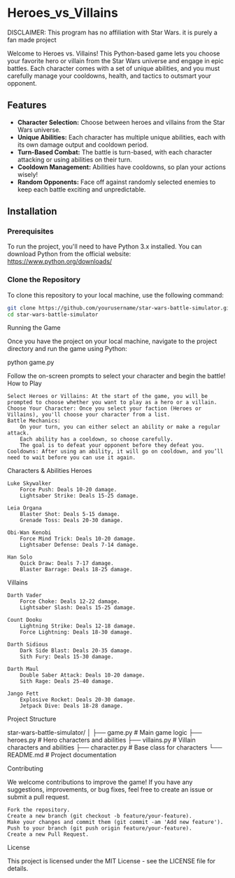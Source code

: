 # Heroes_vs_Villains


DISCLAIMER: This program has no affiliation with Star Wars. it is purely a fan made project

Welcome to Heroes vs. Villains! This Python-based game lets you choose your favorite hero or villain from the Star Wars universe and engage in epic battles. Each character comes with a set of unique abilities, and you must carefully manage your cooldowns, health, and tactics to outsmart your opponent.

## Features

- **Character Selection:** Choose between heroes and villains from the Star Wars universe.
- **Unique Abilities:** Each character has multiple unique abilities, each with its own damage output and cooldown period.
- **Turn-Based Combat:** The battle is turn-based, with each character attacking or using abilities on their turn.
- **Cooldown Management:** Abilities have cooldowns, so plan your actions wisely!
- **Random Opponents:** Face off against randomly selected enemies to keep each battle exciting and unpredictable.

## Installation

### Prerequisites

To run the project, you'll need to have Python 3.x installed. You can download Python from the official website: https://www.python.org/downloads/

### Clone the Repository

To clone this repository to your local machine, use the following command:

```bash
git clone https://github.com/yourusername/star-wars-battle-simulator.git
cd star-wars-battle-simulator
```

Running the Game

Once you have the project on your local machine, navigate to the project directory and run the game using Python:

python game.py

Follow the on-screen prompts to select your character and begin the battle!
How to Play

    Select Heroes or Villains: At the start of the game, you will be prompted to choose whether you want to play as a hero or a villain.
    Choose Your Character: Once you select your faction (Heroes or Villains), you'll choose your character from a list.
    Battle Mechanics:
        On your turn, you can either select an ability or make a regular attack.
        Each ability has a cooldown, so choose carefully.
        The goal is to defeat your opponent before they defeat you.
    Cooldowns: After using an ability, it will go on cooldown, and you’ll need to wait before you can use it again.

Characters & Abilities
Heroes

    Luke Skywalker
        Force Push: Deals 10-20 damage.
        Lightsaber Strike: Deals 15-25 damage.

    Leia Organa
        Blaster Shot: Deals 5-15 damage.
        Grenade Toss: Deals 20-30 damage.

    Obi-Wan Kenobi
        Force Mind Trick: Deals 10-20 damage.
        Lightsaber Defense: Deals 7-14 damage.

    Han Solo
        Quick Draw: Deals 7-17 damage.
        Blaster Barrage: Deals 18-25 damage.

Villains

    Darth Vader
        Force Choke: Deals 12-22 damage.
        Lightsaber Slash: Deals 15-25 damage.

    Count Dooku
        Lightning Strike: Deals 12-18 damage.
        Force Lightning: Deals 18-30 damage.

    Darth Sidious
        Dark Side Blast: Deals 20-35 damage.
        Sith Fury: Deals 15-30 damage.

    Darth Maul
        Double Saber Attack: Deals 10-20 damage.
        Sith Rage: Deals 25-40 damage.

    Jango Fett
        Explosive Rocket: Deals 20-30 damage.
        Jetpack Dive: Deals 18-28 damage.

Project Structure

star-wars-battle-simulator/
│
├── game.py          # Main game logic
├── heroes.py        # Hero characters and abilities
├── villains.py      # Villain characters and abilities
├── character.py     # Base class for characters
└── README.md        # Project documentation

Contributing

We welcome contributions to improve the game! If you have any suggestions, improvements, or bug fixes, feel free to create an issue or submit a pull request.

    Fork the repository.
    Create a new branch (git checkout -b feature/your-feature).
    Make your changes and commit them (git commit -am 'Add new feature').
    Push to your branch (git push origin feature/your-feature).
    Create a new Pull Request.

License

This project is licensed under the MIT License - see the LICENSE file for details.


